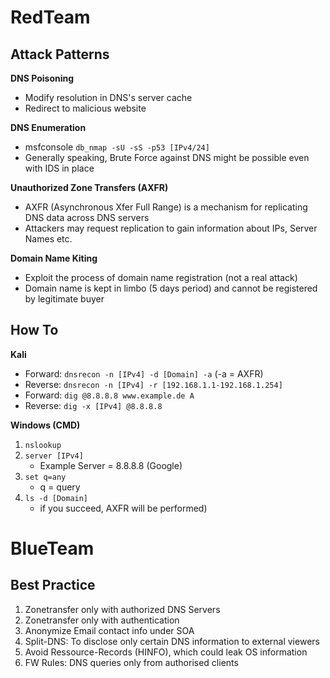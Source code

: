 # RedTeam

## Attack Patterns

**DNS Poisoning**
- Modify resolution in DNS's server cache
- Redirect to malicious website

**DNS Enumeration**
- msfconsole `db_nmap -sU -sS -p53 [IPv4/24]`
- Generally speaking, Brute Force against DNS might be possible even with IDS in place 

**Unauthorized Zone Transfers (AXFR)**
- AXFR (Asynchronous Xfer Full Range) is a mechanism for replicating DNS data across DNS servers
- Attackers may request replication to gain information about IPs, Server Names etc.

**Domain Name Kiting**
- Exploit the process of domain name registration (not a real attack)
- Domain name is kept in limbo (5 days period) and cannot be registered by legitimate buyer

## How To

**Kali**
- Forward: `dnsrecon -n [IPv4] -d [Domain] -a` (-a = AXFR)
- Reverse: `dnsrecon -n [IPv4] -r [192.168.1.1-192.168.1.254]`
- Forward: `dig @8.8.8.8 www.example.de A`
- Reverse: `dig -x [IPv4] @8.8.8.8`

**Windows (CMD)**
1. `nslookup`
2. `server [IPv4]`
    - Example Server = 8.8.8.8  (Google)
3. `set q=any`
    - q = query
5. `ls -d [Domain]`
    - if you succeed, AXFR will be performed)


# BlueTeam

## Best Practice
1. Zonetransfer only with authorized DNS Servers
2. Zonetransfer only with authentication 
3. Anonymize Email contact info under SOA
4. Split-DNS: To disclose only certain DNS information to external viewers 
5. Avoid Ressource-Records (HINFO), which could leak OS information
6. FW Rules: DNS queries only from authorised clients 
